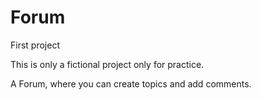 # Forum
First project

This is only a fictional project only for practice.

A Forum, where you can create topics and add comments.
